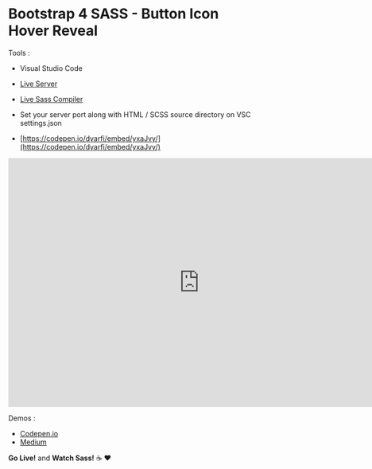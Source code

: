 # Bootstrap 4 SASS - Button Icon Hover Reveal
Tools :

* Visual Studio Code
* [Live Server](https://github.com/ritwickdey/vscode-live-server) 
* [Live Sass Compiler](https://github.com/ritwickdey/vscode-live-sass-compiler)
* Set your server port along with HTML / SCSS source directory on VSC settings.json

* [https://codepen.io/dyarfi/embed/yxaJvy/](https://codepen.io/dyarfi/embed/yxaJvy/)

<iframe height="500" width="768" scrolling="yes" title="Bootstrap 4 SCSS - Button Icon Hover Reveal" src="https://codepen.io/dyarfi/embed/yxaJvy/?height=302&theme-id=0&default-tab=result" frameborder="no" allowtransparency="true" allowfullscreen="true">
</iframe>

Demos :
* [Codepen.io](https://codepen.io/dyarfi/full/yxaJvy/) 
* [Medium](https://medium.com/p/c4cb80548613/)

**Go Live!** and **Watch Sass!** :coffee: :heart:
